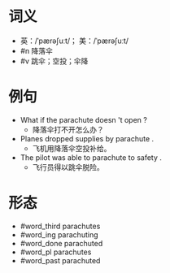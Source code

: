 # 词义
- 英：/ˈpærəʃuːt/； 美：/ˈpærəʃuːt/
- #n 降落伞
- #v 跳伞；空投；伞降
# 例句
- What if the parachute doesn 't open ?
	- 降落伞打不开怎么办？
- Planes dropped supplies by parachute .
	- 飞机用降落伞空投补给。
- The pilot was able to parachute to safety .
	- 飞行员得以跳伞脱险。
# 形态
- #word_third parachutes
- #word_ing parachuting
- #word_done parachuted
- #word_pl parachutes
- #word_past parachuted
